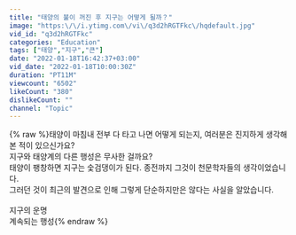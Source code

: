 ```yaml
---
title: "태양의 불이 꺼진 후 지구는 어떻게 될까？"
image: "https:\/\/i.ytimg.com\/vi\/q3d2hRGTFkc\/hqdefault.jpg"
vid_id: "q3d2hRGTFkc"
categories: "Education"
tags: ["태양","지구","큰"]
date: "2022-01-18T16:42:37+03:00"
vid_date: "2022-01-18T10:00:30Z"
duration: "PT11M"
viewcount: "6502"
likeCount: "380"
dislikeCount: ""
channel: "Topic"
---
```

{% raw %}태양이 마침내 전부 다 타고 나면 어떻게 되는지, 여러분은 진지하게 생각해 본 적이 있으신가요?<br />지구와 태양계의 다른 행성은 무사한 걸까요?<br />태양이 팽창하면 지구는 숯검댕이가 된다. 종전까지 그것이 천문학자들의 생각이었습니다.<br />그러던 것이 최근의 발견으로 인해 그렇게 단순하지만은 않다는 사실을 알았습니다.<br /><br />지구의 운명<br />계속되는 행성{% endraw %}
